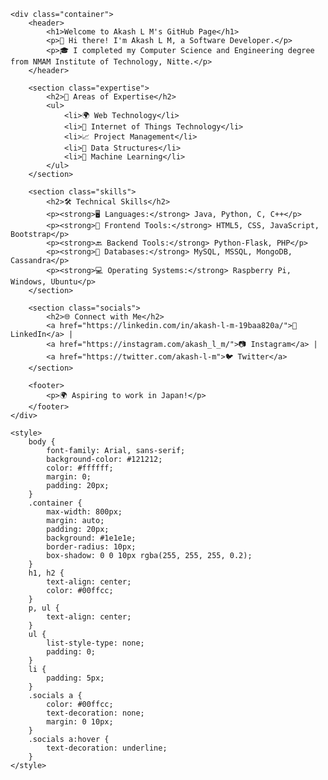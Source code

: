 
    <div class="container">
        <header>
            <h1>Welcome to Akash L M's GitHub Page</h1>
            <p>👋 Hi there! I'm Akash L M, a Software Developer.</p>
            <p>🎓 I completed my Computer Science and Engineering degree from NMAM Institute of Technology, Nitte.</p>
        </header>
        
        <section class="expertise">
            <h2>🚀 Areas of Expertise</h2>
            <ul>
                <li>🌍 Web Technology</li>
                <li>📡 Internet of Things Technology</li>
                <li>📈 Project Management</li>
                <li>🧮 Data Structures</li>
                <li>🤖 Machine Learning</li>
            </ul>
        </section>
        
        <section class="skills">
            <h2>🛠️ Technical Skills</h2>
            <p><strong>🖥️ Languages:</strong> Java, Python, C, C++</p>
            <p><strong>🎨 Frontend Tools:</strong> HTML5, CSS, JavaScript, Bootstrap</p>
            <p><strong>🔙 Backend Tools:</strong> Python-Flask, PHP</p>
            <p><strong>💾 Databases:</strong> MySQL, MSSQL, MongoDB, Cassandra</p>
            <p><strong>💻 Operating Systems:</strong> Raspberry Pi, Windows, Ubuntu</p>
        </section>
        
        <section class="socials">
            <h2>🌐 Connect with Me</h2>
            <a href="https://linkedin.com/in/akash-l-m-19baa820a/">🔗 LinkedIn</a> |
            <a href="https://instagram.com/akash_l_m/">📷 Instagram</a> |
            <a href="https://twitter.com/akash-l-m">🐦 Twitter</a>
        </section>
        
        <footer>
            <p>🌍 Aspiring to work in Japan!</p>
        </footer>
    </div>
    
    <style>
        body {
            font-family: Arial, sans-serif;
            background-color: #121212;
            color: #ffffff;
            margin: 0;
            padding: 20px;
        }
        .container {
            max-width: 800px;
            margin: auto;
            padding: 20px;
            background: #1e1e1e;
            border-radius: 10px;
            box-shadow: 0 0 10px rgba(255, 255, 255, 0.2);
        }
        h1, h2 {
            text-align: center;
            color: #00ffcc;
        }
        p, ul {
            text-align: center;
        }
        ul {
            list-style-type: none;
            padding: 0;
        }
        li {
            padding: 5px;
        }
        .socials a {
            color: #00ffcc;
            text-decoration: none;
            margin: 0 10px;
        }
        .socials a:hover {
            text-decoration: underline;
        }
    </style>
    


